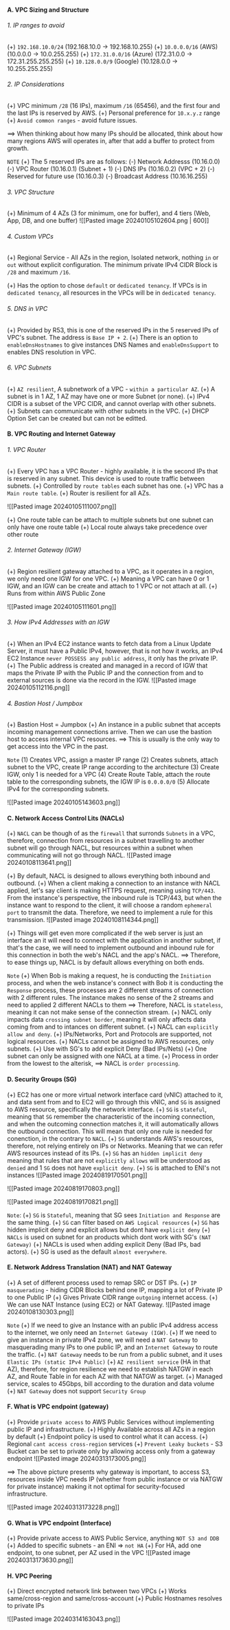 #### A. VPC Sizing and Structure 
###### 1.  IP ranges to avoid
(+) `192.168.10.0/24` (192.168.10.0 -> 192.168.10.255)
(+) `10.0.0.0/16` (AWS) (10.0.0.0 -> 10.0.255.255)
(+) `172.31.0.0/16` (Azure) (172.31.0.0 -> 172.31.255.255.255)
(+) `10.128.0.0/9` (Google) (10.128.0.0 -> 10.255.255.255)

###### 2. IP Considerations
(+) VPC minimum `/28` (16 IPs), maximum `/16` (65456), and the first four and the last IPs is reserved by AWS.
(+) Personal preference for `10.x.y.z` range
(+) `Avoid common ranges` - avoid future issues.

==> When thinking about how many IPs should be allocated, think about how many regions AWS will operates in, after that add a buffer to protect from growth.

`NOTE`
(+) The 5 reserved IPs are as follows:
	(-) Network Addresss (10.16.0.0)
	(-) VPC Router (10.16.0.1) (Subnet + 1)
	(-) DNS IPs (10.16.0.2) (VPC + 2)
	(-) Reserved for future use (10.16.0.3)
	(-) Broadcast Address (10.16.16.255)

###### 3. VPC Structure
(+) Minimum of 4 AZs (3 for minimum, one for buffer), and 4 tiers (Web, App, DB, and one buffer)
![[Pasted image 20240105102604.png | 600]]

###### 4. Custom VPCs
(+) Regional Service - All AZs in the region, Isolated network, nothing `in` or `out` without explicit configuration. The minimum private IPv4 CIDR Block is `/28` and maximum `/16`.

(+) Has the option to chose `default` or `dedicated tenancy`. If VPCs is in `dedicated tenancy`, all resources in the VPCs will be in `dedicated tenancy`.

###### 5. DNS in VPC
(+) Provided by R53, this is one of the reserved IPs in the 5 reserved IPs of VPC's subnet. The address is `Base IP + 2`.
(+) There is an option to `enableDnsHostnames` to give instances DNS Names and `enableDnsSupport` to enables DNS resolution in VPC.

###### 6. VPC Subnets
(+) `AZ resilient`, A subnetwork of a VPC - `within a particular AZ`.
(+) A subnet is in 1 AZ, 1 AZ may have one or more Subnet (or none).
(+) IPv4 CIDR is a subset of the VPC CIDR, and cannot overlap with other subnets.
(+) Subnets can communicate with other subnets in the VPC.
(+) DHCP Option Set can be created but can not be editted.


#### B. VPC Routing and Internet Gateway
###### 1. VPC Router
(+) Every VPC has a VPC Router - highly available, it is the second IPs that is reserved in any subnet. This device is used to route traffic between subnets.
(+) Controlled by `route tables` each subnet has one.
(+) VPC has a `Main route table`.
(+) Router is resilient for all AZs.

![[Pasted image 20240105111007.png]]

(+) One route table can be attach to multiple subnets but one subnet can only have one route table
(+) Local route always take precedence over other route

###### 2. Internet Gateway (IGW)
(+) Region resilient gateway attached to a VPC, as it operates in a region, we only need one IGW for one VPC.
(+) Meaning a VPC can have 0 or 1 IGW, and an IGW can be create and attach to 1 VPC or not attach at all.
(+) Runs from within AWS Public Zone

![[Pasted image 20240105111601.png]]

###### 3. How IPv4 Addresses with an IGW
(+) When an IPv4 EC2 instance wants to fetch data from a Linux Update Server, it must have a Public IPv4, however, that is not how it works, an IPv4 EC2 Instance `never POSSESS any public address`, it only has the private IP.
(+) The Public address is created and managed in a record of IGW that maps the Private IP with the Public IP and the connection from and to external sources is done via the record in the IGW.
![[Pasted image 20240105112116.png]]


###### 4. Bastion Host / Jumpbox
(+) Bastion Host = Jumpbox
(+) An instance in a public subnet that accepts incoming management connections arrive. Then we can use the bastion host to access internal VPC resources.
==> This is usually is the only way to get access into the VPC in the past.

`Note`
(1) Creates VPC, assign a master IP range
(2) Creates subnets, attach subnet to the VPC, create IP range according to the architecture
(3) Create IGW, only 1 is needed for a VPC
(4) Create Route Table, attach the route table to the corresponding subnets, the IGW IP is `0.0.0.0/0` 
(5) Allocate IPv4 for the corresponding subnets.

![[Pasted image 20240105143603.png]]

#### C. Network Access Control Lits (NACLs)
(+) `NACL` can be though of as the `firewall` that surronds `Subnets` in a VPC, therefore, connection from resources in a subnet travelling to another subnet will go through NACL, but resources within a subnet when communicating will not go through NACL.
![[Pasted image 20240108113641.png]]

(+) By default, NACL is designed to allows everything both inbound and outbound.
(+) When a client making a connection to an instance with NACL applied, let's say client is making HTTPS request, meaning using `TCP/443`. From the instance's perspective, the inbound rule is TCP/443, but when the instance want to respond to the client, it will choose a random `ephemeral port` to transmit the data. Therefore, we need to implement a rule for this transmission.
![[Pasted image 20240108114344.png]]

(+) Things will get even more complicated if the web server is just an interface an it will need to connect with the application in another subnet, if that's the case, we will need to implement outbound and inbound rule for this connection in both the web's NACL and the app's NACL.
==> Therefore, to ease things up, NACL is by default allows everything on both ends.

`Note`
(+) When Bob is making a request, he is conducting the `Initiation` process, and when the web instance's connect with Bob it is conducting the `Response` process, these processes are 2 different streams of connection with 2 different rules. The instance makes no sense of the 2 streams and need to applied 2 different NACLs to them ==> Therefore, NACL is `stateless`, meaning it can not make sense of the connection stream.
(+) NACL only impacts data `crossing subnet border`, meaning it will only affects data coming from and to intances on different subnet.
(+) NACL can `explicitly allow and deny`.
(+) IPs/Networks, Port and Protocols are supported, not logical resources.
(+) NACLs cannot be assigned to AWS resources, only subnets.
(+) Use with SG's to add explicit Deny (Bad IPs/Nets)
(+) One subnet can only be assigned with one NACL at a time.
(+) Process in order from the lowest to the alterisk, ==> NACL is `order processing`.

#### D. Security Groups (SG)
(+) EC2 has one or more virtual network interface card (vNIC) attached to it, and data sent from and to EC2 will go through this vNIC, and `SG` is assigned to AWS resource, specifically the network interface.
(+) `SG` is `stateful`, meaning that `SG` remember the characteristic of the incoming connection, and when the outcoming connection matches it, it will automatically allows the outbound connection. This will mean that only one rule is needed for conenction, in the contrary to `NACL`.
(+) `SG` understands AWS's resources, therefore, not relying entirely on IPs or Networks. Meaning that we can refer AWS resources instead of its IPs.
(+) `SG` has an `hidden implicit deny` meaning that rules that are not `explicitly allows` will be understood as `denied` and 1 `SG` does not have `explicit deny`.
(+) `SG` is attached to ENI's not instances 
![[Pasted image 20240819170501.png]]


![[Pasted image 20240819170803.png]]

![[Pasted image 20240819170821.png]]

`Note`:
(+) `SG` is `Stateful`, meaning that SG sees `Initiation and Response` are the same thing.
(+) `SG` can filter based on `AWS Logical resources`
(+) `SG` has hidden implicit deny and explicit allows but dont have `explicit deny`
(+) `NACLs` is used on subnet for an products which dont work with SG's `(NAT Gateway)`
(+) NACLs is used when adding explicit Deny (Bad IPs, bad actors).
(+) SG is used as the default `almost everywhere`.

#### E. Network Address Translation (NAT) and NAT Gateway
(+) A set of different process used to remap SRC or DST IPs.
(+) `IP masquerading` - hiding CIDR Blocks behind one IP, mapping a lot of Private IP to one Public IP
(+) Gives Private CIDR range `outgoing` internet access.
(+) We can use NAT Instance (using EC2) or NAT Gateway.
![[Pasted image 20240108130303.png]]

`Note`
(+) If we need to give an Instance with an public IPv4 address access to the internet, we only need an `Internet Gateway (IGW)`.
(+) If we need to give an instance in private IPv4 zone, we will need a `NAT Gateway` to masquerading many IPs to one public IP, and an `Internet Gateway` to route the traffic.
(+) `NAT Gateway` needs to be run from a public subnet, and it uses `Elastic IPs (static IPv4 Public)`
(+) `AZ resilient service` (HA in that AZ), therefore, for region resilience we need to establish NATGW in each AZ, and Route Table in for each AZ with that NATGW as target.
(+) Managed service, scales to 45Gbps, bill according to the duration and data volume
(+) `NAT Gateway` does not support `Security Group`

#### F. What is VPC endpoint (gateway)
(+) Provide `private access` to AWS Public Services without implementing public IP and infrastructure.
(+) Highly Available across all AZs in a region by default
(+) Endpoint policy is used to control what it can access.
(+) Regional `cant access cross-region` services
(+) `Prevent Leaky buckets` - S3 Bucket can be set to private only by allowing access only from a gateway endpoint
![[Pasted image 20240313173005.png]]

==> The above picture presents why gateway is important, to access S3, resources inside VPC needs IP (whether from public instance or via NATGW for private instance) making it not optimal for security-focused infrastructure.

![[Pasted image 20240313173228.png]]


#### G. What is VPC endpoint (Interface)
(+) Provide private access to AWS Public Service, anything `NOT S3 and DDB`
(+) Added to specific subnets - an ENI => `not HA`
(+) For HA, add one endpoint, to one subnet, per AZ used in the VPC
![[Pasted image 20240313173630.png]]

#### H. VPC Peering
(+) Direct encrypted network link between two VPCs
(+) Works same/cross-region and same/cross-account
(+) Public Hostnames resolves to private IPs

![[Pasted image 20240314163043.png]]

